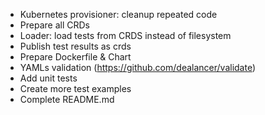 - Kubernetes provisioner: cleanup repeated code
- Prepare all CRDs
- Loader: load tests from CRDS instead of filesystem
- Publish test results as crds
- Prepare Dockerfile & Chart
- YAMLs validation (https://github.com/dealancer/validate)
- Add unit tests
- Create more test examples
- Complete README.md
